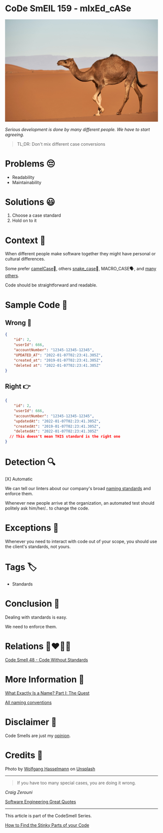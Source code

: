 # CoDe SmElL 159 - mIxEd_cASe

![CoDe SmElL 159 - mIxEd_cASe](CoDe%20SmElL%20159%20-%20mIxEd_cASe.jpg)

*Serious development is done by many different people. We have to start agreeing.*

> TL;DR: Don't mix different case conversions

# Problems 😔 

- Readability
- Maintainability

# Solutions 😃

1. Choose a case standard
2. Hold on to it

# Context 💬

When different people make software together they might have personal or cultural differences.

Some prefer [camelCase](https://en.wikipedia.org/wiki/Camel_case)🐫, others [snake_case](https://en.wikipedia.org/wiki/Snake_case)🐍, MACRO_CASE🗣️, and [many others](https://en.wikipedia.org/wiki/Naming_convention_(programming)#Multiple-word_identifiers).

Code should be straightforward and readable.

# Sample Code 📖

## Wrong 🚫

<!-- [Gist Url](https://gist.github.com/mcsee/f0858b7401a061b1d87ad5e488a85bc3) -->

```json
{
    "id": 2,
    "userId": 666, 
    "accountNumber": "12345-12345-12345",
    "UPDATED_AT": "2022-01-07T02:23:41.305Z",
    "created_at": "2019-01-07T02:23:41.305Z",
    "deleted at": "2022-01-07T02:23:41.305Z"
}
```

## Right 👉

<!-- [Gist Url](https://gist.github.com/mcsee/3dd8fd30a0c8c50538b401cbfb746ecc) -->

```json
{
    "id": 2,
    "userId": 666, 
    "accountNumber": "12345-12345-12345",
    "updatedAt": "2022-01-07T02:23:41.305Z",
    "createdAt": "2019-01-07T02:23:41.305Z",
    "deletedAt": "2022-01-07T02:23:41.305Z"
  // This doesn't mean THIS standard is the right one
}
```

# Detection 🔍

[X] Automatic 

We can tell our linters about our company's broad [naming standards](https://github.com/mcsee/Software-Design-Articles/tree/main/Articles/Theory/What%20Exactly%20Is%20a%20Name%20-%20Part%20I%20The%20Quest/readme.md) and enforce them.

Whenever new people arrive at the organization, an automated test should politely ask him/her/.. to change the code.

# Exceptions 🛑

Whenever you need to interact with code out of your scope, you should use the client's standards, not yours.

# Tags 🏷️

- Standards

# Conclusion 🏁

Dealing with standards is easy.

We need to enforce them.

# Relations 👩‍❤️‍💋‍👨

[Code Smell 48 - Code Without Standards](https://github.com/mcsee/Software-Design-Articles/tree/main/Articles/Code%20Smells/Code%20Smell%2048%20-%20Code%20Without%20Standards/readme.md)

# More Information 📕

[What Exactly Is a Name? Part I: The Quest](https://github.com/mcsee/Software-Design-Articles/tree/main/Articles/Theory/What%20Exactly%20Is%20a%20Name%20-%20Part%20I%20The%20Quest/readme.md)

[All naming conventions](https://en.wikipedia.org/wiki/Naming_convention_(programming)#Multiple-word_identifiers)

# Disclaimer 📘

Code Smells are just my [opinion](https://github.com/mcsee/Software-Design-Articles/tree/main/Articles/Blogging/I%20Wrote%20More%20than%2090%20Articles%20on%202021%20Here%20is%20What%20I%20Learned/readme.md).

# Credits 🙏

Photo by [Wolfgang Hasselmann](https://unsplash.com/@wolfgang_hasselmann) on [Unsplash](https://unsplash.com/s/photos/camel)  

* * *

> If you have too many special cases, you are doing it wrong.

_Craig Zerouni_
 
[Software Engineering Great Quotes](https://github.com/mcsee/Software-Design-Articles/tree/main/Articles/Quotes/Software%20Engineering%20Great%20Quotes/readme.md)

* * *

This article is part of the CodeSmell Series.

[How to Find the Stinky Parts of your Code](https://github.com/mcsee/Software-Design-Articles/tree/main/Articles/Code%20Smells/How%20to%20Find%20the%20Stinky%20parts%20of%20your%20Code/readme.md)